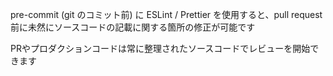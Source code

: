pre-commit (git のコミット前) に ESLint / Prettier を使用すると、pull request 前に未然にソースコードの記載に関する箇所の修正が可能です

PRやプロダクションコードは常に整理されたソースコードでレビューを開始できます
